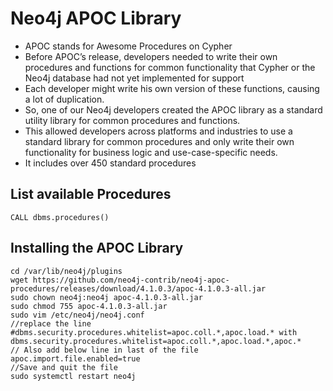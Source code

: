 # Neo4j APOC Library
 - APOC stands for Awesome Procedures on Cypher
 - Before APOC’s release, developers needed to write their own procedures and functions for common functionality that Cypher or the Neo4j database had not yet implemented for support
 - Each developer might write his own version of these functions, causing a lot of duplication.
 - So, one of our Neo4j developers created the APOC library as a standard utility library for common procedures and functions.
 - This allowed developers across platforms and industries to use a standard library for common procedures and only write their own functionality for business logic and use-case-specific needs.
 - It includes over 450 standard procedures

## List available Procedures
```
CALL dbms.procedures()
```

## Installing the APOC Library
```
cd /var/lib/neo4j/plugins
wget https://github.com/neo4j-contrib/neo4j-apoc-procedures/releases/download/4.1.0.3/apoc-4.1.0.3-all.jar
sudo chown neo4j:neo4j apoc-4.1.0.3-all.jar
sudo chmod 755 apoc-4.1.0.3-all.jar
sudo vim /etc/neo4j/neo4j.conf
//replace the line #dbms.security.procedures.whitelist=apoc.coll.*,apoc.load.* with dbms.security.procedures.whitelist=apoc.coll.*,apoc.load.*,apoc.*
// Also add below line in last of the file
apoc.import.file.enabled=true
//Save and quit the file
sudo systemctl restart neo4j
```
